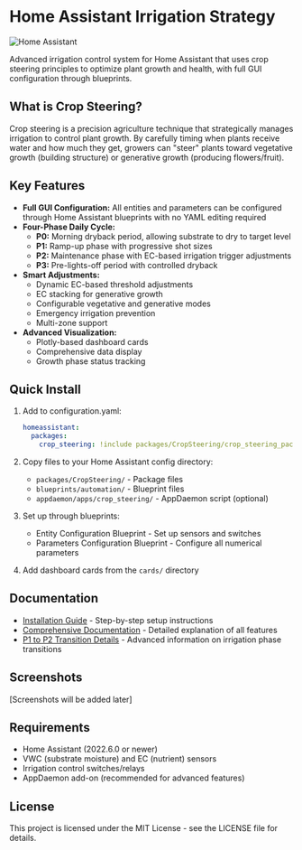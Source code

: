 # Home Assistant Irrigation Strategy

![Home Assistant](https://img.shields.io/badge/Home%20Assistant-2022.06.0+-41BDF5?logo=home-assistant&logoColor=white)

Advanced irrigation control system for Home Assistant that uses crop steering principles to optimize plant growth and health, with full GUI configuration through blueprints.

## What is Crop Steering?

Crop steering is a precision agriculture technique that strategically manages irrigation to control plant growth. By carefully timing when plants receive water and how much they get, growers can "steer" plants toward vegetative growth (building structure) or generative growth (producing flowers/fruit).

## Key Features

- **Full GUI Configuration:** All entities and parameters can be configured through Home Assistant blueprints with no YAML editing required
- **Four-Phase Daily Cycle:**
  - **P0:** Morning dryback period, allowing substrate to dry to target level
  - **P1:** Ramp-up phase with progressive shot sizes
  - **P2:** Maintenance phase with EC-based irrigation trigger adjustments
  - **P3:** Pre-lights-off period with controlled dryback
- **Smart Adjustments:**
  - Dynamic EC-based threshold adjustments
  - EC stacking for generative growth
  - Configurable vegetative and generative modes
  - Emergency irrigation prevention
  - Multi-zone support
- **Advanced Visualization:**
  - Plotly-based dashboard cards
  - Comprehensive data display
  - Growth phase status tracking

## Quick Install

1. Add to configuration.yaml:
   ```yaml
   homeassistant:
     packages: 
       crop_steering: !include packages/CropSteering/crop_steering_package.yaml
   ```

2. Copy files to your Home Assistant config directory:
   - `packages/CropSteering/` - Package files
   - `blueprints/automation/` - Blueprint files
   - `appdaemon/apps/crop_steering/` - AppDaemon script (optional)

3. Set up through blueprints:
   - Entity Configuration Blueprint - Set up sensors and switches
   - Parameters Configuration Blueprint - Configure all numerical parameters

4. Add dashboard cards from the `cards/` directory

## Documentation

- [Installation Guide](docs/installation_guide.md) - Step-by-step setup instructions
- [Comprehensive Documentation](docs/comprehensive_documentation.md) - Detailed explanation of all features
- [P1 to P2 Transition Details](docs/p1_to_p2_transition_details.md) - Advanced information on irrigation phase transitions

## Screenshots

[Screenshots will be added later]

## Requirements

- Home Assistant (2022.6.0 or newer)
- VWC (substrate moisture) and EC (nutrient) sensors
- Irrigation control switches/relays
- AppDaemon add-on (recommended for advanced features)

## License

This project is licensed under the MIT License - see the LICENSE file for details.
